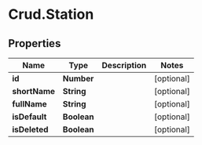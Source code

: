 # Crud.Station

## Properties

Name | Type | Description | Notes
------------ | ------------- | ------------- | -------------
**id** | **Number** |  | [optional] 
**shortName** | **String** |  | [optional] 
**fullName** | **String** |  | [optional] 
**isDefault** | **Boolean** |  | [optional] 
**isDeleted** | **Boolean** |  | [optional] 


